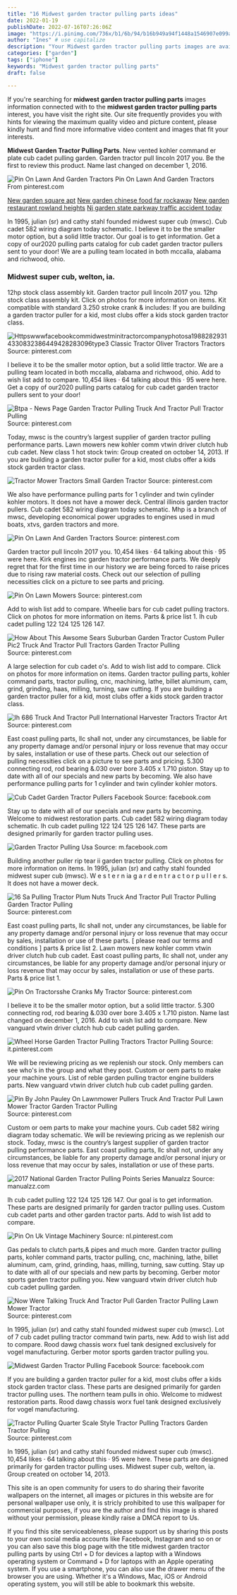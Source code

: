 ```yaml
---
title: "16 Midwest garden tractor pulling parts ideas"
date: 2022-01-19
publishDate: 2022-07-16T07:26:06Z
image: "https://i.pinimg.com/736x/b1/6b/94/b16b949a94f1448a1546907e099a0968--tractor-pulling-racing-lawn-mowers.jpg"
author: "Ines" # use capitalize
description: "Your Midwest garden tractor pulling parts images are available in this site. Midwest garden tractor pulling parts are a topic that is being searched for and liked by netizens today. You can Get the Midwest garden tractor pulling parts files here. Download all free vectors."
categories: ["garden"]
tags: ["iphone"]
keywords: "Midwest garden tractor pulling parts"
draft: false

---
```


If you're searching for **midwest garden tractor pulling parts** images information connected with to the **midwest garden tractor pulling parts** interest, you have visit the right  site.  Our site frequently  provides you with  hints  for viewing  the maximum  quality video and picture  content, please kindly hunt and find more informative video content and images  that fit your interests.

**Midwest Garden Tractor Pulling Parts**. New vented kohler command er plate cub cadet pulling garden. Garden tractor pull lincoln 2017 you. Be the first to review this product. Name last changed on december 1, 2016.

![Pin On Lawn And Garden Tractors](https://i.pinimg.com/236x/c6/04/db/c604dbf1096abdfcf9e215bcc8e74d3c--unique-toys-tractor-pulling.jpg "Pin On Lawn And Garden Tractors")
Pin On Lawn And Garden Tractors From pinterest.com

[New garden square apt](/new-garden-square-apt/)
[New garden chinese food far rockaway](/new-garden-chinese-food-far-rockaway/)
[New garden restaurant rowland heights](/new-garden-restaurant-rowland-heights/)
[Nj garden state parkway traffic accident today](/nj-garden-state-parkway-traffic-accident-today/)

In 1995, julian (sr) and cathy stahl founded midwest super cub (mwsc). Cub cadet 582 wiring diagram today schematic. I believe it to be the smaller motor option, but a solid little tractor. Our goal is to get information. Get a copy of our2020 pulling parts catalog for cub cadet garden tractor pullers sent to your door! We are a pulling team located in both mccalla, alabama and richwood, ohio.

### Midwest super cub, welton, ia.

12hp stock class assembly kit. Garden tractor pull lincoln 2017 you. 12hp stock class assembly kit. Click on photos for more information on items. Kit compatible with standard 3.250 stroke crank &amp; includes: If you are building a garden tractor puller for a kid, most clubs offer a kids stock garden tractor class.


![Httpswwwfacebookcommidwestminitractorcompanyphotosa19882829314330832386449428283096type3 Classic Tractor Oliver Tractors Tractors](https://i.pinimg.com/originals/47/80/7e/47807ef0ad93f98aa6d88ca6d3d82d3b.jpg "Httpswwwfacebookcommidwestminitractorcompanyphotosa19882829314330832386449428283096type3 Classic Tractor Oliver Tractors Tractors")
Source: pinterest.com

I believe it to be the smaller motor option, but a solid little tractor. We are a pulling team located in both mccalla, alabama and richwood, ohio. Add to wish list add to compare. 10,454 likes · 64 talking about this · 95 were here. Get a copy of our2020 pulling parts catalog for cub cadet garden tractor pullers sent to your door!

![Btpa - News Page Garden Tractor Pulling Truck And Tractor Pull Tractor Pulling](https://i.pinimg.com/736x/ba/2d/68/ba2d6838c8afc23a0b558f135e4d3237--small-tractors-tractor-pulling.jpg "Btpa - News Page Garden Tractor Pulling Truck And Tractor Pull Tractor Pulling")
Source: pinterest.com

Today, mwsc is the country’s largest supplier of garden tractor pulling performance parts. Lawn mowers new kohler comm vtwin driver clutch hub cub cadet. New class 1 hot stock twin: Group created on october 14, 2013. If you are building a garden tractor puller for a kid, most clubs offer a kids stock garden tractor class.

![Tractor Mower Tractors Small Garden Tractor](https://i.pinimg.com/736x/53/7e/68/537e681fca10e5c25935aff4f7c0b259.jpg "Tractor Mower Tractors Small Garden Tractor")
Source: pinterest.com

We also have performance pulling parts for 1 cylinder and twin cylinder kohler motors. It does not have a mower deck. Central illinois garden tractor pullers. Cub cadet 582 wiring diagram today schematic. Mhp is a branch of mwsc, developing economical power upgrades to engines used in mud boats, xtvs, garden tractors and more.

![Pin On Lawn And Garden Tractors](https://i.pinimg.com/236x/c6/04/db/c604dbf1096abdfcf9e215bcc8e74d3c--unique-toys-tractor-pulling.jpg "Pin On Lawn And Garden Tractors")
Source: pinterest.com

Garden tractor pull lincoln 2017 you. 10,454 likes · 64 talking about this · 95 were here. Kirk engines inc garden tractor performance parts. We deeply regret that for the first time in our history we are being forced to raise prices due to rising raw material costs. Check out our selection of pulling necessities click on a picture to see parts and pricing.

![Pin On Lawn Mowers](https://i.pinimg.com/originals/6e/ac/9d/6eac9d254c14fa3df3e355a568b67b83.jpg "Pin On Lawn Mowers")
Source: pinterest.com

Add to wish list add to compare. Wheelie bars for cub cadet pulling tractors. Click on photos for more information on items. Parts &amp; price list 1. Ih cub cadet pulling 122 124 125 126 147.

![How About This Awsome Sears Suburban Garden Tractor Custom Puller Pic2 Truck And Tractor Pull Tractors Garden Tractor Pulling](https://i.pinimg.com/originals/58/07/72/58077270ad4d0e9dba83ef262625ca0c.jpg "How About This Awsome Sears Suburban Garden Tractor Custom Puller Pic2 Truck And Tractor Pull Tractors Garden Tractor Pulling")
Source: pinterest.com

A large selection for cub cadet o&#039;s. Add to wish list add to compare. Click on photos for more information on items. Garden tractor pulling parts, kohler command parts, tractor pulling, cnc, machining, lathe, billet aluminum, cam, grind, grinding, haas, milling, turning, saw cutting. If you are building a garden tractor puller for a kid, most clubs offer a kids stock garden tractor class.

![Ih 686 Truck And Tractor Pull International Harvester Tractors Tractor Art](https://i.pinimg.com/564x/b4/61/6d/b4616d6efa8f0b2f2b7746ce5c9bcc11--tractor-pulling-international-harvester.jpg "Ih 686 Truck And Tractor Pull International Harvester Tractors Tractor Art")
Source: pinterest.com

East coast pulling parts, llc shall not, under any circumstances, be liable for any property damage and/or personal injury or loss revenue that may occur by sales, installation or use of these parts. Check out our selection of pulling necessities click on a picture to see parts and pricing. 5.300 connecting rod, rod bearing &amp;.030 over bore 3.405 x 1.710 piston. Stay up to date with all of our specials and new parts by becoming. We also have performance pulling parts for 1 cylinder and twin cylinder kohler motors.

![Cub Cadet Garden Tractor Pullers Facebook](https://lookaside.fbsbx.com/lookaside/crawler/media/?media_id=10208681702556761 "Cub Cadet Garden Tractor Pullers Facebook")
Source: facebook.com

Stay up to date with all of our specials and new parts by becoming. Welcome to midwest restoration parts. Cub cadet 582 wiring diagram today schematic. Ih cub cadet pulling 122 124 125 126 147. These parts are designed primarily for garden tractor pulling uses.

![Garden Tractor Pulling Usa](https://lookaside.fbsbx.com/lookaside/crawler/media/?media_id=2460505214053944 "Garden Tractor Pulling Usa")
Source: m.facebook.com

Building another puller rip tear ii garden tractor pulling. Click on photos for more information on items. In 1995, julian (sr) and cathy stahl founded midwest super cub (mwsc). W e s t e r n ia g a r d e n t r a c t o r p u l l e r s. It does not have a mower deck.

![16 Sa Pulling Tractor Plum Nuts Truck And Tractor Pull Tractor Pulling Garden Tractor Pulling](https://i.pinimg.com/originals/bc/df/c5/bcdfc51d8674ba648b4350a3918c2fcd.jpg "16 Sa Pulling Tractor Plum Nuts Truck And Tractor Pull Tractor Pulling Garden Tractor Pulling")
Source: pinterest.com

East coast pulling parts, llc shall not, under any circumstances, be liable for any property damage and/or personal injury or loss revenue that may occur by sales, installation or use of these parts. [ please read our terms and conditions ] parts &amp; price list 2. Lawn mowers new kohler comm vtwin driver clutch hub cub cadet. East coast pulling parts, llc shall not, under any circumstances, be liable for any property damage and/or personal injury or loss revenue that may occur by sales, installation or use of these parts. Parts &amp; price list 1.

![Pin On Tractorsshe Cranks My Tractor](https://i.pinimg.com/originals/b2/f0/21/b2f021811de64704c6ad6a0fbd4d5bb1.jpg "Pin On Tractorsshe Cranks My Tractor")
Source: pinterest.com

I believe it to be the smaller motor option, but a solid little tractor. 5.300 connecting rod, rod bearing &amp;.030 over bore 3.405 x 1.710 piston. Name last changed on december 1, 2016. Add to wish list add to compare. New vanguard vtwin driver clutch hub cub cadet pulling garden.

![Wheel Horse Garden Tractor Pulling Tractors Tractor Pulling](https://i.pinimg.com/originals/dc/e9/fe/dce9fe4c453a9b1a470669f8564ef962.jpg "Wheel Horse Garden Tractor Pulling Tractors Tractor Pulling")
Source: it.pinterest.com

We will be reviewing pricing as we replenish our stock. Only members can see who&#039;s in the group and what they post. Custom or oem parts to make your machine yours. List of reble garden pulling tractor engine builders parts. New vanguard vtwin driver clutch hub cub cadet pulling garden.

![Pin By John Pauley On Lawnmower Pullers Truck And Tractor Pull Lawn Mower Tractor Garden Tractor Pulling](https://i.pinimg.com/736x/ba/79/7f/ba797f2e916b0a416917f97beb15b8c8--tractor-pulling-karts.jpg "Pin By John Pauley On Lawnmower Pullers Truck And Tractor Pull Lawn Mower Tractor Garden Tractor Pulling")
Source: pinterest.com

Custom or oem parts to make your machine yours. Cub cadet 582 wiring diagram today schematic. We will be reviewing pricing as we replenish our stock. Today, mwsc is the country’s largest supplier of garden tractor pulling performance parts. East coast pulling parts, llc shall not, under any circumstances, be liable for any property damage and/or personal injury or loss revenue that may occur by sales, installation or use of these parts.

![2017 National Garden Tractor Pulling Points Series Manualzz](https://s3.manualzz.com/store/data/033029866_1-5ec337bcb71da3332feda8ccfbd17272.png "2017 National Garden Tractor Pulling Points Series Manualzz")
Source: manualzz.com

Ih cub cadet pulling 122 124 125 126 147. Our goal is to get information. These parts are designed primarily for garden tractor pulling uses. Custom cub cadet parts and other garden tractor parts. Add to wish list add to compare.

![Pin On Uk Vintage Machinery](https://i.pinimg.com/originals/80/1f/3c/801f3c281c700b91760b7bb55d0b4191.jpg "Pin On Uk Vintage Machinery")
Source: nl.pinterest.com

Gas pedals to clutch parts,&amp; pipes and much more. Garden tractor pulling parts, kohler command parts, tractor pulling, cnc, machining, lathe, billet aluminum, cam, grind, grinding, haas, milling, turning, saw cutting. Stay up to date with all of our specials and new parts by becoming. Gerber motor sports garden tractor pulling you. New vanguard vtwin driver clutch hub cub cadet pulling garden.

![Now Were Talking Truck And Tractor Pull Garden Tractor Pulling Lawn Mower Tractor](https://i.pinimg.com/736x/04/76/fb/0476fbab1256e30a201e4f2b2ec9990b--tractor-pulling-tractors.jpg "Now Were Talking Truck And Tractor Pull Garden Tractor Pulling Lawn Mower Tractor")
Source: pinterest.com

In 1995, julian (sr) and cathy stahl founded midwest super cub (mwsc). Lot of 7 cub cadet pulling tractor command twin parts, new. Add to wish list add to compare. Rood dawg chassis worx fuel tank designed exclusively for vogel manufacturing. Gerber motor sports garden tractor pulling you.

![Midwest Garden Tractor Pulling Facebook](https://lookaside.fbsbx.com/lookaside/crawler/media/?media_id=10221130084866259 "Midwest Garden Tractor Pulling Facebook")
Source: facebook.com

If you are building a garden tractor puller for a kid, most clubs offer a kids stock garden tractor class. These parts are designed primarily for garden tractor pulling uses. The northern team pulls in ohio. Welcome to midwest restoration parts. Rood dawg chassis worx fuel tank designed exclusively for vogel manufacturing.

![Tractor Pulling Quarter Scale Style Tractor Pulling Tractors Garden Tractor Pulling](https://i.pinimg.com/736x/b1/6b/94/b16b949a94f1448a1546907e099a0968--tractor-pulling-racing-lawn-mowers.jpg "Tractor Pulling Quarter Scale Style Tractor Pulling Tractors Garden Tractor Pulling")
Source: pinterest.com

In 1995, julian (sr) and cathy stahl founded midwest super cub (mwsc). 10,454 likes · 64 talking about this · 95 were here. These parts are designed primarily for garden tractor pulling uses. Midwest super cub, welton, ia. Group created on october 14, 2013.

This site is an open community for users to do sharing their favorite wallpapers on the internet, all images or pictures in this website are for personal wallpaper use only, it is stricly prohibited to use this wallpaper for commercial purposes, if you are the author and find this image is shared without your permission, please kindly raise a DMCA report to Us.

If you find this site serviceableness, please support us by sharing this posts to your own social media accounts like Facebook, Instagram and so on or you can also save this blog page with the title midwest garden tractor pulling parts by using Ctrl + D for devices a laptop with a Windows operating system or Command + D for laptops with an Apple operating system. If you use a smartphone, you can also use the drawer menu of the browser you are using. Whether it's a Windows, Mac, iOS or Android operating system, you will still be able to bookmark this website.
